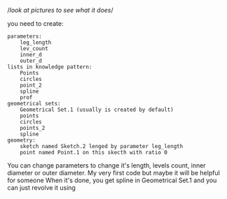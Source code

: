 /*look at pictures to see what it does*/

you need to create:

    parameters:
        leg_length
        lev_count
        inner_d
        outer_d
    lists in knowledge pattern:
        Points
        circles
        point_2
        spline
        prof
    geometrical sets:
        Geometrical Set.1 (usually is created by default)
        points
        circles
        points_2
        spline
    geometry:
        sketch named Sketch.2 lenged by parameter leg_length
        point named Point.1 on this skecth with ratio 0

You can change parameters to change it's length, levels count, inner diameter or outer diameter. 
My very first code but maybe it will be helpful for someone
When it's done, you get spline in Geometrical Set.1 and you can just revolve it using 
